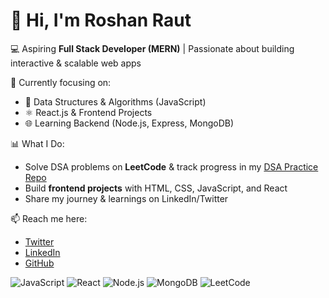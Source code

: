 # 👋 Hi, I'm Roshan Raut  

💻 Aspiring **Full Stack Developer (MERN)** | Passionate about building interactive & scalable web apps  

🌟 Currently focusing on:  
- 🚀 Data Structures & Algorithms (JavaScript)  
- ⚛️ React.js & Frontend Projects  
- 🌐 Learning Backend (Node.js, Express, MongoDB)  

📊 What I Do:  
- Solve DSA problems on **LeetCode** & track progress in my [DSA Practice Repo](https://github.com/iamroshanraut/DSA-Practice)  
- Build **frontend projects** with HTML, CSS, JavaScript, and React  
- Share my journey & learnings on LinkedIn/Twitter  

📫 Reach me here:  
- [Twitter](https://twitter.com/roshanraut012)  
- [LinkedIn](https://linkedin.com/in/roshanraut)  
- [GitHub](https://github.com/iamroshanraut)  


![JavaScript](https://img.shields.io/badge/JavaScript-ES6+-yellow)
![React](https://img.shields.io/badge/React-Frontend-blue)
![Node.js](https://img.shields.io/badge/Node.js-Backend-green)
![MongoDB](https://img.shields.io/badge/Database-MongoDB-brightgreen)
![LeetCode](https://img.shields.io/badge/DSA-LeetCode-orange)
